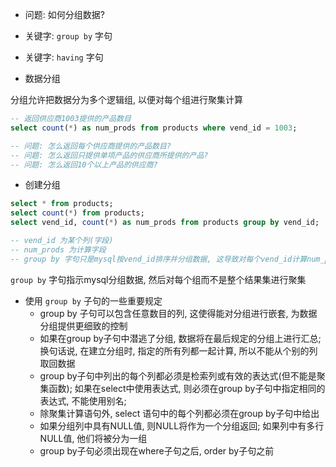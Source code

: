 + 问题: 如何分组数据?

+ 关键字: `group by` 字句
+ 关键字: `having` 字句

+ 数据分组

分组允许把数据分为多个逻辑组, 以便对每个组进行聚集计算

```sql
-- 返回供应商1003提供的产品数目
select count(*) as num_prods from products where vend_id = 1003;

-- 问题: 怎么返回每个供应商提供的产品数目?
-- 问题: 怎么返回只提供单项产品的供应商所提供的产品?
-- 问题: 怎么返回10个以上产品的供应商?
```

+ 创建分组

```sql
select * from products;
select count(*) from products;
select vend_id, count(*) as num_prods from products group by vend_id;

-- vend_id 为某个列(字段)
-- num_prods 为计算字段
-- group by 字句只是mysql按vend_id排序并分组数据, 这导致对每个vend_id计算num_prods, 而不是对整个表计算一次num_prods

```

`group by` 字句指示mysql分组数据, 然后对每个组而不是整个结果集进行聚集

+ 使用 `group by` 子句的一些重要规定
    + group by 子句可以包含任意数目的列, 这使得能对分组进行嵌套, 为数据分组提供更细致的控制
    + 如果在group by子句中潜逃了分组, 数据将在最后规定的分组上进行汇总; 换句话说, 在建立分组时, 指定的所有列都一起计算, 所以不能从个别的列取回数据
    + group by子句中列出的每个列都必须是检索列或有效的表达式(但不能是聚集函数); 如果在select中使用表达式, 则必须在group by子句中指定相同的表达式, 不能使用别名;
    + 除聚集计算语句外, select 语句中的每个列都必须在group by子句中给出
    + 如果分组列中具有NULL值, 则NULL将作为一个分组返回; 如果列中有多行NULL值, 他们将被分为一组
    + group by子句必须出现在where子句之后, order by子句之前



